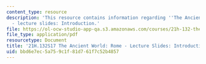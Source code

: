 ```yaml
---
content_type: resource
description: 'This resource contains information regarding ''The Ancient World: Rome''
  - lecture slides: Introduction.'
file: https://ol-ocw-studio-app-qa.s3.amazonaws.com/courses/21h-132-the-ancient-world-rome-spring-2017/bbd6e7ec5a759c1f81d761f7c52b4857_MIT21H_132S17_Introduction.pdf
file_type: application/pdf
resourcetype: Document
title: '21H.132S17 The Ancient World: Rome - Lecture Slides: Introduction'
uid: bbd6e7ec-5a75-9c1f-81d7-61f7c52b4857
---
```

